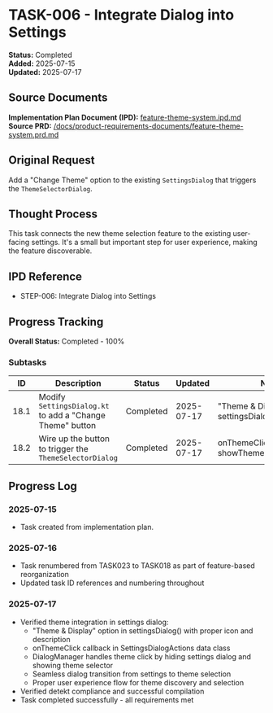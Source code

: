 # TASK-006 - Integrate Dialog into Settings

**Status:** Completed  
**Added:** 2025-07-15  
**Updated:** 2025-07-17

## Source Documents

**Implementation Plan Document (IPD):** [feature-theme-system.ipd.md](../feature-theme-system.ipd.md)  
**Source PRD:** [/docs/product-requirements-documents/feature-theme-system.prd.md](../../../docs/product-requirements-documents/feature-theme-system.prd.md)

## Original Request

Add a "Change Theme" option to the existing `SettingsDialog` that triggers the `ThemeSelectorDialog`.

## Thought Process

This task connects the new theme selection feature to the existing user-facing settings. It's a small but important step for user experience, making the feature discoverable.

## IPD Reference

- STEP-006: Integrate Dialog into Settings

## Progress Tracking

**Overall Status:** Completed - 100%

### Subtasks

| ID   | Description                                               | Status     | Updated     | Notes                                              |
|------|-----------------------------------------------------------|------------|-------------|----------------------------------------------------|
| 18.1 | Modify `SettingsDialog.kt` to add a "Change Theme" button | Completed  | 2025-07-17  | "Theme & Display" option in settingsDialog()      |
| 18.2 | Wire up the button to trigger the `ThemeSelectorDialog`   | Completed  | 2025-07-17  | onThemeClick triggers showThemeSelectorDialog()    |

## Progress Log

### 2025-07-15

- Task created from implementation plan.

### 2025-07-16

- Task renumbered from TASK023 to TASK018 as part of feature-based reorganization
- Updated task ID references and numbering throughout

### 2025-07-17

- Verified theme integration in settings dialog:
  - "Theme & Display" option in settingsDialog() with proper icon and description
  - onThemeClick callback in SettingsDialogActions data class
  - DialogManager handles theme click by hiding settings dialog and showing theme selector
  - Seamless dialog transition from settings to theme selection
  - Proper user experience flow for theme discovery and selection
- Verified detekt compliance and successful compilation
- Task completed successfully - all requirements met

